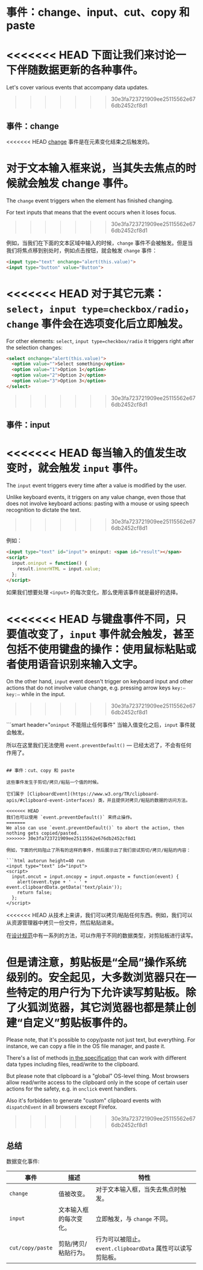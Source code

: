 # 事件：change、input、cut、copy 和 paste

<<<<<<< HEAD
下面让我们来讨论一下伴随数据更新的各种事件。
=======
Let's cover various events that accompany data updates.
>>>>>>> 30e3fa723721909ee25115562e676db2452cf8d1

## 事件：change

<<<<<<< HEAD
[change](http://www.w3.org/TR/html5/forms.html#event-input-change) 事件是在元素变化结束之后触发的。

对于文本输入框来说，当其失去焦点的时候就会触发 change 事件。
=======
The `change` event triggers when the element has finished changing.

For text inputs that means that the event occurs when it loses focus.
>>>>>>> 30e3fa723721909ee25115562e676db2452cf8d1

例如，当我们在下面的文本区域中输入的时候，`change` 事件不会被触发。但是当我们将焦点移到别处时，例如点击按钮，就会触发 `change` 事件：

```html autorun height=40 run
<input type="text" onchange="alert(this.value)">
<input type="button" value="Button">
```

<<<<<<< HEAD
对于其它元素：`select`，`input type=checkbox/radio`，`change` 事件会在选项变化后立即触发。
=======
For other elements: `select`, `input type=checkbox/radio` it triggers right after the selection changes:

```html autorun height=40 run
<select onchange="alert(this.value)">
  <option value="">Select something</option>
  <option value="1">Option 1</option>
  <option value="2">Option 2</option>
  <option value="3">Option 3</option>
</select>
```

>>>>>>> 30e3fa723721909ee25115562e676db2452cf8d1

## 事件：input

<<<<<<< HEAD
每当输入的值发生改变时，就会触发 `input` 事件。
=======
The `input` event triggers every time after a value is modified by the user.

Unlike keyboard events, it triggers on any value change, even those that does not involve keyboard actions: pasting with a mouse or using speech recognition to dictate the text.
>>>>>>> 30e3fa723721909ee25115562e676db2452cf8d1

例如：

```html autorun height=40 run
<input type="text" id="input"> oninput: <span id="result"></span>
<script>
  input.oninput = function() {
    result.innerHTML = input.value;
  };
</script>
```

如果我们想要处理 `<input>` 的每次变化，那么使用该事件就是最好的选择。

<<<<<<< HEAD
与键盘事件不同，只要值改变了，`input` 事件就会触发，甚至包括不使用键盘的操作：使用鼠标粘贴或者使用语音识别来输入文字。
=======
On the other hand, `input` event doesn't trigger on keyboard input and other actions that do not involve value change, e.g. pressing arrow keys `key:⇦` `key:⇨` while in the input.
>>>>>>> 30e3fa723721909ee25115562e676db2452cf8d1

```smart header="`oninput` 不能阻止任何事件"
当输入值变化之后，`input` 事件就会触发。

所以在这里我们无法使用 `event.preventDefault()` — 已经太迟了，不会有任何作用了。
```

## 事件：cut、copy 和 paste

这些事件发生于剪切/拷贝/粘贴一个值的时候。

它们属于 [ClipboardEvent](https://www.w3.org/TR/clipboard-apis/#clipboard-event-interfaces) 类，并且提供对拷贝/粘贴的数据的访问方法。

<<<<<<< HEAD
我们也可以使用 `event.preventDefault()` 来终止操作。
=======
We also can use `event.preventDefault()` to abort the action, then nothing gets copied/pasted.
>>>>>>> 30e3fa723721909ee25115562e676db2452cf8d1

例如，下面的代码阻止了所有的这样的事件，然后展示出了我们尝试剪切/拷贝/粘贴的内容：

```html autorun height=40 run
<input type="text" id="input">
<script>
  input.oncut = input.oncopy = input.onpaste = function(event) {
    alert(event.type + ' - ' + event.clipboardData.getData('text/plain'));
    return false;
  };
</script>
```

<<<<<<< HEAD
从技术上来讲，我们可以拷贝/粘贴任何东西。例如，我们可以从资源管理器中拷贝一份文件，然后粘贴进来。

在[设计规范](https://www.w3.org/TR/clipboard-apis/#dfn-datatransfer)中有一系列的方法，可以作用于不同的数据类型，对剪贴板进行读写。

但是请注意，剪贴板是“全局”操作系统级别的。安全起见，大多数浏览器只在一些特定的用户行为下允许读写剪贴板。除了火狐浏览器，其它浏览器也都是禁止创建“自定义”剪贴板事件的。
=======
Please note, that it's possible to copy/paste not just text, but everything. For instance, we can copy a file in the OS file manager, and paste it.

There's a list of methods [in the specification](https://www.w3.org/TR/clipboard-apis/#dfn-datatransfer) that can work with different data types including files, read/write to the clipboard.

But please note that clipboard is a "global" OS-level thing. Most browsers allow read/write access to the clipboard only in the scope of certain user actions for the safety, e.g. in `onclick` event handlers.

Also it's forbidden to generate "custom" clipboard events with `dispatchEvent` in all browsers except Firefox.
>>>>>>> 30e3fa723721909ee25115562e676db2452cf8d1

## 总结

数据变化事件:

| 事件 | 描述 | 特性 |
|---------|----------|-------------|
| `change`| 值被改变。 | 对于文本输入框，当失去焦点时触发。 |
| `input` | 文本输入框的每次变化。 | 立即触发，与 `change` 不同。 |
| `cut/copy/paste` | 剪贴/拷贝/粘贴行为。 | 行为可以被阻止。`event.clipboardData` 属性可以读写剪贴板。 |
